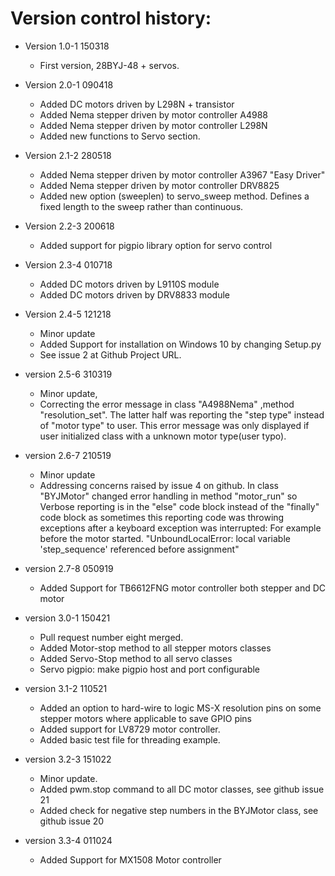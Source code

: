 Version control history:
====================

* Version 1.0-1 150318 
	* First version, 28BYJ-48 + servos.
	
* Version 2.0-1 090418
	* Added DC motors driven by L298N + transistor
	* Added Nema stepper driven by motor controller A4988
	* Added Nema stepper driven by motor controller  L298N
	* Added new functions to Servo section.
	
* Version 2.1-2 280518
	* Added Nema stepper driven by motor controller A3967 "Easy Driver"
	* Added Nema stepper driven by motor controller DRV8825 
	* Added new option (sweeplen) to servo_sweep method. Defines a fixed 
	length to the sweep rather than continuous.  

* Version 2.2-3 200618
	* Added support for pigpio library option for servo control

* Version 2.3-4 010718
	* Added DC motors driven by L9110S module
	* Added DC motors driven by DRV8833 module

* Version 2.4-5 121218
	* Minor update
	* Added Support for installation on Windows 10 by changing Setup.py
	* See issue 2 at Github Project URL.
	
* version 2.5-6 310319
	* Minor update, 
	* Correcting the error message in class "A4988Nema"
	,method "resolution_set". The latter half was reporting the "step type"
	instead of "motor type" to user. This error message was only displayed 
	if user initialized class with a unknown motor type(user typo).
	
* version 2.6-7 210519
	* Minor update
	* Addressing concerns raised by issue 4 on github.
	In class "BYJMotor" changed error handling in 
	method  "motor_run" so Verbose reporting is in the "else" code block
	instead of the "finally" code block as sometimes this reporting code
	was throwing exceptions after a keyboard exception was interrupted: 
	For example before the motor started.
	"UnboundLocalError: local variable 'step_sequence' referenced before assignment"
	
* version 2.7-8 050919
	* Added Support for TB6612FNG motor controller both stepper and DC motor
	
* version 3.0-1 150421
	* Pull request number eight merged. 
	* Added Motor-stop method to all stepper motors classes 
	* Added Servo-Stop method to all servo classes
	* Servo pigpio: make pigpio host and port configurable

* version 3.1-2 110521
	* Added an option to hard-wire to logic MS-X resolution pins 
	on some stepper motors where applicable to save GPIO pins 
	* Added support for LV8729 motor controller.
	* Added basic test file for threading example.

* version 3.2-3 151022
	* Minor update.
	* Added pwm.stop command to all DC motor classes, see github issue 21
	* Added check for negative step numbers in the BYJMotor class, see github issue 20

* version 3.3-4 011024
	* Added Support for MX1508 Motor controller
